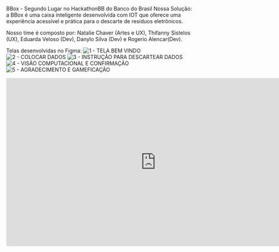BBox - Segundo Lugar no HackathonBB do Banco do Brasil
Nossa Solução: a BBox é uma caixa inteligente desenvolvida com IOT que oferece uma experiência acessível e prática para o descarte de resíduos eletrônicos.

Nosso time é composto por: 
Natalie Chaver (Artes e UX), Thifanny Sistelos (UX), 
Eduarda Veloso (Dev), Danylo Silva (Dev) e Rogerio Alencar(Dev).

Telas desenvolvidas no Figma:
![1 - TELA BEM VINDO](https://github.com/user-attachments/assets/4060e173-d616-4274-9d8a-56130a7067fd)
![2 - COLOCAR DADOS](https://github.com/user-attachments/assets/3772aa2f-f152-49b9-9986-48ceca741f51)
![3 - INSTRUÇÃO PARA DESCARTEAR DADOS](https://github.com/user-attachments/assets/a1648f7f-bf97-4753-8c1d-fa78fe81b7fa)
![4 - VISÃO COMPUTACIONAL E CONFIRMAÇÃO](https://github.com/user-attachments/assets/5c37a2af-4b5d-452f-a6a3-ec5d08753fbe)
![5 - AGRADECIMENTO E GAMEFICAÇÃO](https://github.com/user-attachments/assets/c12b9e2d-b777-4b6b-a2fe-33ebc35ae8c2)

<iframe style="border: 1px solid rgba(0, 0, 0, 0.1);" width="800" height="450" src="https://embed.figma.com/proto/wkhxhoQRlMXQ9IpgLmOeuP/Rename?node-id=8-37&node-type=canvas&scaling=scale-down&content-scaling=fixed&page-id=9%3A16&embed-host=share" allowfullscreen></iframe>

